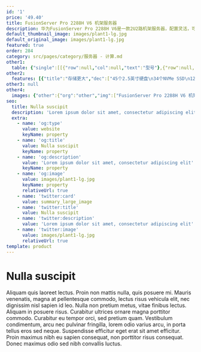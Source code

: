```yaml
---
id: '1'
price: '49.40'
title: FusionServer Pro 2288H V6 机架服务器
description: 华为FusionServer Pro 2288H V6是一款2U2路机架服务器，配置灵活，可广泛适用于云计算、虚拟化、数据库、大数据等负载2288H V6可配置2路英特尔®至强®可扩展处理器、16/32条DDR4内存、14个 PCIe扩展槽、支持大容量的本地存储资源。集成DEMT智能功耗管理、FDM智能故障管理等专利技术，可选配华为FusionDirector全生命周期管理软件，能够有效降低运营成本、提升投资回报。
default_thumbnail_image: images/plant1-lg.jpg
default_original_image: images/plant1-lg.jpg
featured: true
order: 284
category: src/pages/category/服务器 - 计算.md
other1: 
  table: {"single":[[{"row":null,"col":null,"text":"型号"},{"row":null,"col":"3","text":"FusionServer Pro 2288H V6"}],[{"row":null,"col":null,"text":"形态"},{"row":null,"col":"3","text":"2U 机架服务器"}],[{"row":null,"col":null,"text":"处理器"},{"row":null,"col":"3","text":"1/2个第三代英特尔®至强®可扩展处理器（Ice Lake）（8300/6300/5300/4300系列），最高270W"}],[{"row":null,"col":null,"text":"芯片组"},{"row":null,"col":"3","text":"Intel C621A"}],[{"row":null,"col":null,"text":"内存"},{"row":null,"col":"3","text":"16/32个DDR4内存插槽，最高3200MT/s；最多16条英特尔®傲腾™持久内存200系列，最高3200MT/s"}],[{"row":null,"col":null,"text":"本地存储"},{"row":null,"col":"3","text":"支持多种不同的硬盘配置，硬盘支持热插拔：\n• 可配置8-31个2.5英寸SAS/SATA/SSD硬盘\n• 可配置12-20个3.5英寸SAS/SATA硬盘\n• 可配置4/8/16/24个NVMe SSD盘\n• 最大支持45个2.5英寸硬盘，或支持34个全NVMe SSD\n支持Flash存储：\n• 双M.2 SSDs"}],[{"row":null,"col":null,"text":"RAID支持"},{"row":null,"col":"3","text":"可选配支持RAID0、1、10、1E、5、50、6、60等，支持Cache超级电容保护，提供RAID级别迁移、磁盘漫游、自诊断、Web远程设置等功能"}],[{"row":null,"col":null,"text":"网络"},{"row":null,"col":"3","text":"支持多种网络扩展能力\n支持OCP 3.0网卡 -2个FLEX IO插卡槽位分别支持2个OCP 3.0网卡，支持按需选配。支持热插拔。"}],[{"row":null,"col":null,"text":"PCIe扩展"},{"row":null,"col":"3","text":"最多14个PCIe4.0扩展槽位，包括1个RAID卡专用的PCIe扩展槽位，2个OPC3.0专用FLEX IO扩展槽位，11个标准PCIe4.0 扩展槽位。"}],[{"row":null,"col":null,"text":"异构加速卡"},{"row":null,"col":"3","text":"支持4个300W全高全长双宽GPU加速卡/11个半高半长GPU加速卡/8个全高全长单宽GPU加速卡"}],[{"row":null,"col":null,"text":"风扇"},{"row":null,"col":"3","text":"4个热拔插对旋风扇，支持N+1冗余"}],[{"row":null,"col":null,"text":"电源"},{"row":null,"col":"3","text":"可配置2个冗余热插拔电源，支持1+1冗余，可选规格如下：\n• 900 W AC白金/钛金电源（输入：100 V AC～240 V AC或192V DC～288V DC）\n• 1500W AC白金电源\n  1000W（输入：100V AC～127V AC）\n  1500W（输入：200V AC～240V AC或192V DC～288V DC）\n• 1500W 380V高压直流电源（输入：260V DC～400V DC）\n• 1200W -48V ~-60V直流电源（输入：-38.4V DC～-72V DC）\n• 3000W AC钛金电源\n  2500W（输入：200V AC～220V AC）\n  2900W（输入：220V AC～230V AC）\n  3000W（输入：230V AC～240V AC）\n• 2000W AC白金电源\n  1800W（输入：200V AC～220V AC或192V DC～200V DC）\n  2000W（输入：220V AC～240V AC或200V DC～288V DC）"}],[{"row":null,"col":null,"text":"管理"},{"row":null,"col":"3","text":"华为iBMC芯片集成1个专用管理GE网口，提供全面的故障诊断、自动化运维、硬件安全加固等管理特性。\n• iBMC支持Redﬁsh、SNMP、IPMI2.0等标准接口；提供基于HTML5/VNC KVM的远程管理界面；支持监控、诊断、配置、 Agentless及远程控制等带外管理功能，简化管理复杂度\n• 可选配华为FusionDirector管理软件，提供五大智能等高级管理特性，实现全生命周期智能化、自动化、可视化、精细化管理"}],[{"row":null,"col":null,"text":"操作系统"},{"row":null,"col":"3","text":"Microsoft Windows Server、SUSE Linux Enterprise Server、VMware ESXi、Red Hat Enterprise Linux、CentOS、Oracle Ubuntu、Debian、openEuler等"}],[{"row":null,"col":null,"text":"安全特性"},{"row":null,"col":"3","text":"支持加电密码、管理员密码、TPM 2.0、安全面板、安全启动、开盖检测等安全特性"}],[{"row":null,"col":null,"text":"工作温度"},{"row":null,"col":"3","text":"5ºC - 45ºC（41ºF-113ºF）（符合ASHRAE Class A1/A2/A3/A4）"}],[{"row":null,"col":null,"text":"产品认证"},{"row":null,"col":"3","text":"CE、UL、CCC、FCC、VCCI、RoHS等"}],[{"row":null,"col":null,"text":"安装套件"},{"row":null,"col":"3","text":"支持L型滑道、可伸缩滑道、抱轨"}],[{"row":null,"col":null,"text":"尺寸(高x宽x深)"},{"row":null,"col":"3","text":"3.5英寸硬盘机箱尺寸：86.1mm×447 mm×790 mm\n2.5英寸硬盘机箱尺寸：86.1mm×447 mm×790 mm"}]]}
other2:
  features: [{"title":"存储更大","dec":["45个2.5英寸硬盘\n34个NVMe SSD\n12TB内存容量"]},{"title":"算力更强","dec":["80核通用算力\n4个300W全高全长双宽GPU加速卡\n8个全高全长单宽GPU加速卡\n11个半高半长半宽GPU加速卡"]},{"title":"配置更多","dec":["灵活可选32DIMM和16DIMM机型\n2个OCP3.0网卡，可热插拔\n14个PCIe 4.0扩展插槽，支持多种应用\n2个M.2 SSD，热插拔，硬RAID"]}]
other3: null
other4:
  images: {"other":{"org":"other","img":["FusionServer Pro 2288H V6 机架服务器.png"]}}
seo:
  title: Nulla suscipit
  description: 'Lorem ipsum dolor sit amet, consectetur adipiscing elit'
  extra:
    - name: 'og:type'
      value: website
      keyName: property
    - name: 'og:title'
      value: Nulla suscipit
      keyName: property
    - name: 'og:description'
      value: 'Lorem ipsum dolor sit amet, consectetur adipiscing elit'
      keyName: property
    - name: 'og:image'
      value: images/plant1-lg.jpg
      keyName: property
      relativeUrl: true
    - name: 'twitter:card'
      value: summary_large_image
    - name: 'twitter:title'
      value: Nulla suscipit
    - name: 'twitter:description'
      value: 'Lorem ipsum dolor sit amet, consectetur adipiscing elit'
    - name: 'twitter:image'
      value: images/plant1-lg.jpg
      relativeUrl: true
template: product
---
```


# Nulla suscipit

Aliquam quis laoreet lectus. Proin non mattis nulla, quis posuere mi. Mauris venenatis, magna at pellentesque commodo, lectus risus vehicula elit, nec dignissim nisl sapien id leo. Nulla non pretium metus, vitae finibus lectus. Aliquam in posuere risus. Curabitur ultrices ornare magna porttitor commodo. Curabitur eu tempor orci, sed pretium quam. Vestibulum condimentum, arcu nec pulvinar fringilla, lorem odio varius arcu, in porta tellus eros sed neque. Suspendisse efficitur eget erat sit amet efficitur. Proin maximus nibh eu sapien consequat, non porttitor risus consequat. Donec maximus odio sed nibh convallis luctus.